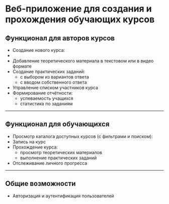 # Веб-приложение для создания и прохождения обучающих курсов

## Функционал для авторов курсов

- Создание нового курса:
- 
- Добавление теоретического материала в текстовом или в видео формате
- Создание практических заданий:
  - с выбором из вариантов ответа
  - с вводом собственного ответа
- Управление списком участников курса
- Формирование отчётности:
  - успеваемость учащихся
  - статистика по заданиям

---

## Функционал для обучающихся

- Просмотр каталога доступных курсов (с фильтрами и поиском):
- Запись на курс
- Прохождение курса:
  - просмотр теоретических материалов
  - выполнение практических заданий
- Отслеживание личного прогресса

---

## Общие возможности

- Авторизация и аутентификация пользователей

